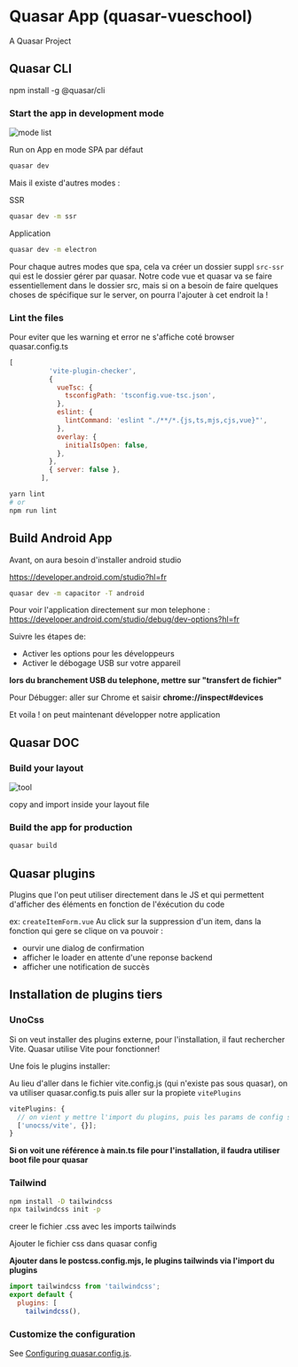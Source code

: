 # Quasar App (quasar-vueschool)

A Quasar Project

## Quasar CLI

npm install -g @quasar/cli

### Start the app in development mode

![mode list](https://quasar.dev/quasar-cli-webpack/commands-list/)

Run on App en mode SPA par défaut

```bash
quasar dev
```

Mais il existe d'autres modes :

SSR

```bash
quasar dev -m ssr
```

Application

```bash
quasar dev -m electron
```

Pour chaque autres modes que spa, cela va créer un dossier suppl `src-ssr` qui est le dossier gérer par quasar. Notre code vue et quasar va se faire essentiellement dans le dossier src, mais si on a besoin de faire quelques choses de spécifique sur le server, on pourra l'ajouter à cet endroit la !

### Lint the files

Pour eviter que les warning et error ne s'affiche coté browser
quasar.config.ts

```js
[
          'vite-plugin-checker',
          {
            vueTsc: {
              tsconfigPath: 'tsconfig.vue-tsc.json',
            },
            eslint: {
              lintCommand: 'eslint "./**/*.{js,ts,mjs,cjs,vue}"',
            },
            overlay: {
              initialIsOpen: false,
            },
          },
          { server: false },
        ],
```

```bash
yarn lint
# or
npm run lint
```

## Build Android App

Avant, on aura besoin d'installer android studio

https://developer.android.com/studio?hl=fr

```bash
quasar dev -m capacitor -T android
```

Pour voir l'application directement sur mon telephone :
https://developer.android.com/studio/debug/dev-options?hl=fr

Suivre les étapes de:

- Activer les options pour les développeurs
- Activer le débogage USB sur votre appareil

**lors du branchement USB du telephone, mettre sur "transfert de fichier"**

Pour Débugger: aller sur Chrome et saisir **chrome://inspect#devices**

Et voila ! on peut maintenant développer notre application

## Quasar DOC

### Build your layout

![tool](https://quasar.dev/layout-builder)

copy and import inside your layout file

### Build the app for production

```bash
quasar build
```

## Quasar plugins

Plugins que l'on peut utiliser directement dans le JS et qui permettent d'afficher des éléments en fonction de l'éxécution du code

ex: `createItemForm.vue`
Au click sur la suppression d'un item, dans la fonction qui gere se clique on va pouvoir :

- ourvir une dialog de confirmation
- afficher le loader en attente d'une reponse backend
- afficher une notification de succès

## Installation de plugins tiers

### UnoCss

Si on veut installer des plugins externe, pour l'installation, il faut rechercher Vite. Quasar utilise Vite pour fonctionner!

Une fois le plugins installer:

Au lieu d'aller dans le fichier vite.config.js (qui n'existe pas sous quasar), on va utiliser quasar.config.ts puis aller sur la propiete `vitePlugins`

```js
vitePlugins: {
  // on vient y mettre l'import du plugins, puis les params de config si besoin
  ['unocss/vite', {}];
}
```

**Si on voit une référence à main.ts file pour l'installation, il faudra utiliser boot file pour quasar**

### Tailwind

```bash
npm install -D tailwindcss
npx tailwindcss init -p
```

creer le fichier .css avec les imports tailwinds

Ajouter le fichier css dans quasar config

**Ajouter dans le postcss.config.mjs, le plugins tailwinds via l'import du plugins**

```js
import tailwindcss from 'tailwindcss';
export default {
  plugins: [
    tailwindcss(),
```

### Customize the configuration

See [Configuring quasar.config.js](https://v2.quasar.dev/quasar-cli-vite/quasar-config-js).
